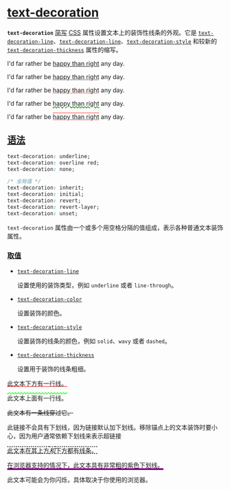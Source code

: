 # [text-decoration](https://developer.mozilla.org/zh-CN/docs/Web/CSS/text-decoration)

**`text-decoration`** [简写](https://developer.mozilla.org/zh-CN/docs/Web/CSS/Shorthand_properties) [CSS](https://developer.mozilla.org/zh-CN/docs/Web/CSS) 属性设置文本上的装饰性线条的外观。它是 [`text-decoration-line`](https://developer.mozilla.org/zh-CN/docs/Web/CSS/text-decoration-line)、[`text-decoration-line`](https://developer.mozilla.org/zh-CN/docs/Web/CSS/text-decoration-line)、[`text-decoration-style`](https://developer.mozilla.org/zh-CN/docs/Web/CSS/text-decoration-style) 和较新的 [`text-decoration-thickness`](https://developer.mozilla.org/zh-CN/docs/Web/CSS/text-decoration-thickness) 属性的缩写。



<p>I'd far rather be <span style="text-decoration: underline;">happy than right</span> any day.<p/>

<p>I'd far rather be <span style="text-decoration: underline dotted;">happy than right</span> any day.<p/>

<p>I'd far rather be <span style="text-decoration: underline dotted red;">happy than right</span> any day.<p/>

<p>I'd far rather be <span style="text-decoration: green wavy underline;">happy than right</span> any day.<p/>

<p>I'd far rather be <span style="text-decoration: underline overline #FF3028;">happy than right</span> any day.<p/>


## [语法](https://developer.mozilla.org/zh-CN/docs/Web/CSS/text-decoration#语法)

```css
text-decoration: underline;
text-decoration: overline red;
text-decoration: none;

/* 全局值 */
text-decoration: inherit;
text-decoration: initial;
text-decoration: revert;
text-decoration: revert-layer;
text-decoration: unset;
```

`text-decoration` 属性由一个或多个用空格分隔的值组成，表示各种普通文本装饰属性。

### [取值](https://developer.mozilla.org/zh-CN/docs/Web/CSS/text-decoration#取值)

- [`text-decoration-line`](https://developer.mozilla.org/zh-CN/docs/Web/CSS/text-decoration-line)

  设置使用的装饰类型，例如 `underline` 或者 `line-through`。

- [`text-decoration-color`](https://developer.mozilla.org/zh-CN/docs/Web/CSS/text-decoration-color)

  设置装饰的颜色。

- [`text-decoration-style`](https://developer.mozilla.org/zh-CN/docs/Web/CSS/text-decoration-style)

  设置装饰的线条的颜色，例如 `solid`、`wavy` 或者 `dashed`。

- [`text-decoration-thickness`](https://developer.mozilla.org/zh-CN/docs/Web/CSS/text-decoration-thickness)

  设置用于装饰的线条粗细。



<p style="text-decoration: underline red;">此文本下方有一行线。</p>

<p style="text-decoration: wavy overline lime;">此文本上面有一行线。</p>

<p style="text-decoration: line-through;">此文本有一条线穿过它。</p>

<p>此<a style="text-decoration:  none;" href="#">链接不会具有下划线</a>，因为链接默认加下划线。移除锚点上的文本装饰时要小心，因为用户通常依赖下划线来表示超链接</p>

<p style="text-decoration: dashed underline overline;">此文本在其上方<em>和</em>下方都有线条。</p>

<p style="text-decoration: solid underline purple 4px;">在浏览器支持的情况下，此文本具有非常粗的紫色下划线。</p>

<p style="text-decoration: blink;">此文本可能会为你闪烁，具体取决于你使用的浏览器。</p>
